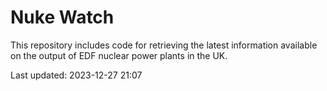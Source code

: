 # Nuke Watch

This repository includes code for retrieving the latest information available on the output of EDF nuclear power plants in the UK.

Last updated: 2023-12-27 21:07